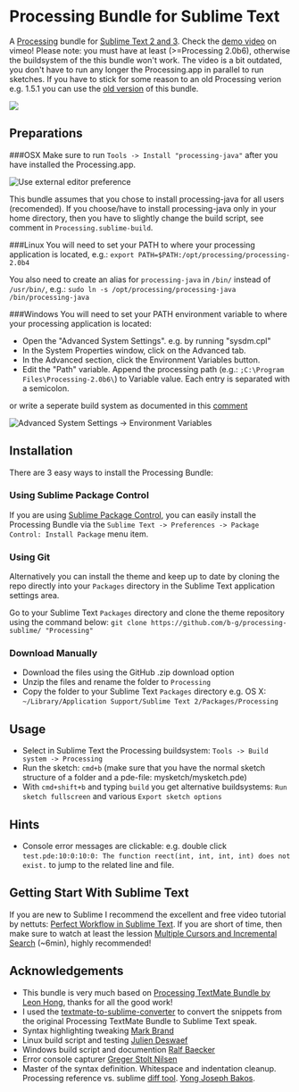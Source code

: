 # Processing Bundle for Sublime Text

A [Processing](http://processing.org/) bundle for [Sublime Text 2 and 3](http://www.sublimetext.com/). Check the [demo video](https://vimeo.com/45573600) on vimeo!
Please note: you must have at least (>=Processing 2.0b6), otherwise the buildsystem of the this bundle won't work. The video is a bit outdated, you don't have to run any longer the Processing.app in parallel to run sketches. If you have to stick for some reason to an old Processing verion e.g. 1.5.1 you can use the [old version](https://github.com/b-g/processing-sublime/tags) of this bundle.

[<img src="https://github.com/b-g/processing-sublime/raw/master/Images/overview.png">](https://vimeo.com/45573600)

## Preparations
###OSX
Make sure to run `Tools -> Install "processing-java"` after you have installed the Processing.app.

![Use external editor preference](https://github.com/b-g/processing-sublime/raw/master/Images/processing_preferences.gif "Use external editor preference")

This bundle assumes that you chose to install processing-java for all users (recomended). If you choose/have to install processing-java only in your home directory, then you have to slightly change the build script, see comment in `Processing.sublime-build`.

###Linux
You will need to set your PATH to where your processing application is located, e.g.:
`export PATH=$PATH:/opt/processing/processing-2.0b4`

You also need to create an alias for `processing-java` in `/bin/` instead of `/usr/bin/`, e.g.:
`sudo ln -s /opt/processing/processing-java /bin/processing-java`

###Windows
You will need to set your PATH environment variable to where your processing application is located:
- Open the "Advanced System Settings". e.g. by running "sysdm.cpl"
- In the System Properties window, click on the Advanced tab.
- In the Advanced section, click the Environment Variables button.
- Edit the "Path" variable. Append the processing path (e.g.: `;C:\Program Files\Processing-2.0b6\`) to Variable value.
  Each entry is separated with a semicolon.

or write a seperate build system as documented in this [comment](https://github.com/b-g/processing-sublime/issues/17#issuecomment-15585500)

![Advanced System Settings -> Environment Variables](https://github.com/b-g/processing-sublime/raw/master/Images/processing_path_windows.gif)

## Installation
There are 3 easy ways to install the Processing Bundle:

### Using Sublime Package Control
If you are using [Sublime Package Control](http://wbond.net/sublime_packages/package_control), you can easily install the Processing Bundle via the `Sublime Text -> Preferences -> Package Control: Install Package` menu item.

### Using Git
Alternatively you can install the theme and keep up to date by cloning the repo directly into your `Packages` directory in the Sublime Text application settings area.

Go to your Sublime Text `Packages` directory and clone the theme repository using the command below:
`git clone https://github.com/b-g/processing-sublime/ "Processing"`

### Download Manually
- Download the files using the GitHub .zip download option
- Unzip the files and rename the folder to `Processing`
- Copy the folder to your Sublime Text `Packages` directory e.g. OS X: `~/Library/Application Support/Sublime Text 2/Packages/Processing`

## Usage
- Select in Sublime Text the Processing buildsystem: `Tools -> Build system -> Processing`
- Run the sketch: `cmd+b` (make sure that you have the normal sketch structure of a folder and a pde-file: mysketch/mysketch.pde)
- With `cmd+shift+b` and typing `build` you get alternative buildsystems: `Run sketch fullscreen` and various `Export sketch options`

## Hints
- Console error messages are clickable: e.g. double click `test.pde:10:0:10:0: The function reect(int, int, int, int) does not exist.` to jump to the related line and file.

## Getting Start With Sublime Text
If you are new to Sublime I recommend the excellent and free video tutorial by nettuts: [Perfect Workflow in Sublime Text](http://net.tutsplus.com/articles/news/perfect-workflow-in-sublime-text-free-course/). If you are short of time, then make sure to watch at least the lession [Multiple Cursors and Incremental Search]( https://tutsplus.com/lesson/multiple-cursors-and-incremental-search/) (~6min), highly recommended!

## Acknowledgements
- This bundle is very much based on [Processing TextMate Bundle by Leon Hong](http://www.onebitwonder.com/projects/processing/), thanks for all the good work!
- I used the [textmate-to-sublime-converter](https://github.com/srbs/textmate-to-sublime-converter) to convert the snippets from the original Processing TextMate Bundle to Sublime Text speak.
- Syntax highlighting tweaking [Mark Brand](https://github.com/ignism)
- Linux build script and testing [Julien Deswaef](http://xuv.be/)
- Windows build script and documention [Ralf Baecker](http://github.com/rlfbckr)
- Error console capturer [Greger Stolt Nilsen](http://gregerstoltnilsen.net/)
- Master of the syntax definition. Whitespace and indentation cleanup. Processing reference vs. sublime [diff tool](https://github.com/ybakos/processing-sublime-util). [Yong Joseph Bakos](http://yongbakos.com/).
